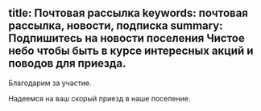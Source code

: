 title: Почтовая рассылка
keywords: почтовая рассылка, новости, подписка
summary: Подпишитесь на новости поселения Чистое небо чтобы быть в курсе интересных акций и поводов для приезда.
---
Благодарим за участие.

Надеемся на ваш скорый приезд в наше поселение.
